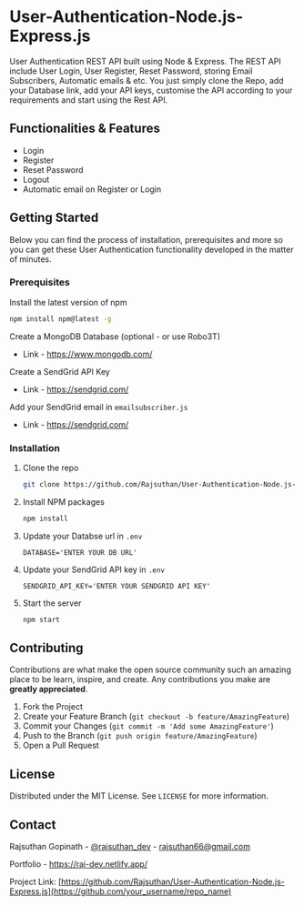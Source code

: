# User-Authentication-Node.js-Express.js
User Authentication REST API built using Node & Express. The REST API include User Login, User Register, Reset Password, storing Email Subscribers, Automatic emails & etc. You just simply clone the Repo, add your Database link, add your API keys, customise the API according to your requirements and start using the Rest API.

## Functionalities & Features 
* Login
* Register
* Reset Password
* Logout
* Automatic email on Register or Login


<!-- GETTING STARTED -->
## Getting Started

Below you can find the process of installation, prerequisites and more so you can get these User Authentication functionality developed in the matter of minutes.

### Prerequisites

Install the latest version of npm
  ```sh
  npm install npm@latest -g
  ```
Create a MongoDB Database (optional - or use Robo3T)
* Link - https://www.mongodb.com/

Create a SendGrid API Key
* Link - https://sendgrid.com/

Add your SendGrid email in  `emailsubscriber.js`
* Link - https://sendgrid.com/

### Installation

1. Clone the repo
   ```sh
   git clone https://github.com/Rajsuthan/User-Authentication-Node.js-Express.js
   ```
2. Install NPM packages
   ```sh
   npm install
   ```
3. Update your Databse url in `.env`
   ```JS
   DATABASE='ENTER YOUR DB URL'
   ```
3. Update your SendGrid API key in `.env`
   ```JS
   SENDGRID_API_KEY='ENTER YOUR SENDGRID API KEY'
   ```
3. Start the server
   ```sh
   npm start
   ```
## Contributing

Contributions are what make the open source community such an amazing place to be learn, inspire, and create. Any contributions you make are **greatly appreciated**.

1. Fork the Project
2. Create your Feature Branch (`git checkout -b feature/AmazingFeature`)
3. Commit your Changes (`git commit -m 'Add some AmazingFeature'`)
4. Push to the Branch (`git push origin feature/AmazingFeature`)
5. Open a Pull Request




## License

Distributed under the MIT License. See `LICENSE` for more information.




## Contact

Rajsuthan Gopinath - [@rajsuthan_dev](https://twitter.com/your_username) - rajsuthan66@gmail.com

Portfolio - https://raj-dev.netlify.app/

Project Link: [https://github.com/Rajsuthan/User-Authentication-Node.js-Express.js](https://github.com/your_username/repo_name)
